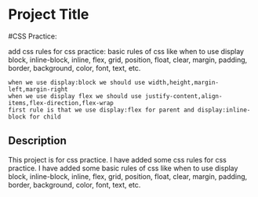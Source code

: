 # Project Title
#CSS Practice:

add css rules for css practice:
basic rules of css like when to use display block, inline-block, inline, flex, grid, position, float, clear, margin, padding, border, background, color, font, text, etc.
```
when we use display:block we should use width,height,margin-left,margin-right
when we use display flex we should use justify-content,align-items,flex-direction,flex-wrap
first rule is that we use display:flex for parent and display:inline-block for child
```
## Description
This project is for css practice. I have added some css rules for css practice. I have added some basic rules of css like when to use display block, inline-block, inline, flex, grid, position, float, clear, margin, padding, border, background, color, font, text, etc.